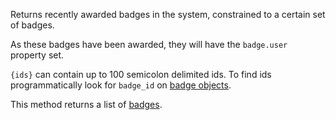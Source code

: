 Returns recently awarded badges in the system, constrained to a certain set of badges.

As these badges have been awarded, they will have the `badge.user` property set.

`{ids}` can contain up to 100 semicolon delimited ids. To find ids programmatically look for `badge_id` on
[badge objects](#model-Badge).

This method returns a list of [badges](#model-Badge).
